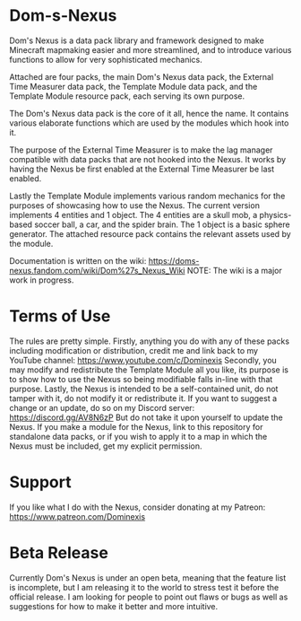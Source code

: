 # Dom-s-Nexus
Dom's Nexus is a data pack library and framework designed to make Minecraft mapmaking easier and more streamlined, and to introduce various functions to allow for very sophisticated mechanics.

Attached are four packs, the main Dom's Nexus data pack, the External Time Measurer data pack, the Template Module data pack, and the Template Module resource pack, each serving its own purpose.

The Dom's Nexus data pack is the core of it all, hence the name. It contains various elaborate functions which are used by the modules which hook into it.

The purpose of the External Time Measurer is to make the lag manager compatible with data packs that are not hooked into the Nexus. It works by having the Nexus be first enabled at the External Time Measurer be last enabled.

Lastly the Template Module implements various random mechanics for the purposes of showcasing how to use the Nexus. The current version implements 4 entities and 1 object. The 4 entities are a skull mob, a physics-based soccer ball, a car, and the spider brain. The 1 object is a basic sphere generator. The attached resource pack contains the relevant assets used by the module.

Documentation is written on the wiki: https://doms-nexus.fandom.com/wiki/Dom%27s_Nexus_Wiki
NOTE: The wiki is a major work in progress.

# Terms of Use
The rules are pretty simple.
Firstly, anything you do with any of these packs including modification or distribution, credit me and link back to my YouTube channel: https://www.youtube.com/c/Dominexis
Secondly, you may modify and redistribute the Template Module all you like, its purpose is to show how to use the Nexus so being modifiable falls in-line with that purpose.
Lastly, the Nexus is intended to be a self-contained unit, do not tamper with it, do not modify it or redistribute it. If you want to suggest a change or an update, do so on my Discord server: https://discord.gg/AV8N6zP But do not take it upon yourself to update the Nexus. If you make a module for the Nexus, link to this repository for standalone data packs, or if you wish to apply it to a map in which the Nexus must be included, get my explicit permission.

# Support
If you like what I do with the Nexus, consider donating at my Patreon: https://www.patreon.com/Dominexis

# Beta Release
Currently Dom's Nexus is under an open beta, meaning that the feature list is incomplete, but I am releasing it to the world to stress test it before the official release. I am looking for people to point out flaws or bugs as well as suggestions for how to make it better and more intuitive.
